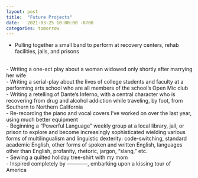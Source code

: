 ```yaml
---
layout: post
title:  "Future Projects"
date:   2021-03-25 10:00:00 -0700
categories: tomorrow
---
```


- Pulling together a small band to perform at recovery centers, rehab facilities, jails, and prisons 
<br/>
- Writing a one-act play about a woman widowed only shortly after marrying her wife
<br/>
- Writing a serial-play about the lives of college students and faculty at a performing arts school who are all members of the school’s Open Mic club
<br/>
- Writing a retelling of Dante’s Inferno, with a central character who is recovering from drug and alcohol addiction while traveling, by foot, from Southern to Northern California 
<br/>
- Re-recording the piano and vocal covers I’ve worked on over the last year, using much better equipment 
<br/>
- Beginning a “Powerful Language” weekly group at a local library, jail, or prison to explore and become increasingly sophisticated wielding various forms of multilingualism and linguistic dexterity: code-switching, standard academic English, other forms of spoken and written English, languages other than English, profanity, rhetoric, jargon, “slang,” etc.
<br/>
- Sewing a quilted holiday tree-shirt with my mom
<br/>
- Inspired completely by ————, embarking upon a kissing tour of America 

